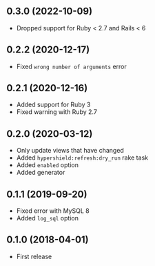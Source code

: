 ## 0.3.0 (2022-10-09)

- Dropped support for Ruby < 2.7 and Rails < 6

## 0.2.2 (2020-12-17)

- Fixed `wrong number of arguments` error

## 0.2.1 (2020-12-16)

- Added support for Ruby 3
- Fixed warning with Ruby 2.7

## 0.2.0 (2020-03-12)

- Only update views that have changed
- Added `hypershield:refresh:dry_run` rake task
- Added `enabled` option
- Added generator

## 0.1.1 (2019-09-20)

- Fixed error with MySQL 8
- Added `log_sql` option

## 0.1.0 (2018-04-01)

- First release

